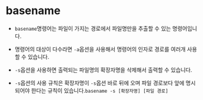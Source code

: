# basename

- `basename`명령어는 파일이 가지는 경로에서 파일명만을 추출할 수 있는 명령어입니다.

- 명령어의 대상이 다수라면 `-a`옵션을 사용해서 명령어의 인자로 경로를 여러개 사용할 수 있습니다.

- `-s`옵션을 사용하면 출력되는 파일명의 확장자명을 삭제해서 출력할 수 있습니다.

- `-s`옵션의 사용 규칙은 확장자명이 `-s`옵션 바로 뒤에 오며 파일 경로보다 앞에 명시되어야 한다는 규칙이 있습니다.`basename -s [확장자명] [파일 경로]`
